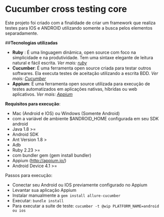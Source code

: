 Cucumber cross testing core
================================

Este projeto foi criado com a finalidade de criar um framework que realiza testes para IOS e ANDROID utilizando somente a busca pelos elementos separadamente.

##**Tecnologias utilizadas**
 
 - **Ruby** : É uma linguagem dinâmica, open source com foco na simplicidade e na produtividade. Tem uma sintaxe elegante de leitura natural e fácil escrita. *Ver mais: [ruby](https://www.ruby-lang.org/pt/)*
 - **Cucumber**: É uma ferramenta open source criada para testar outros softwares. Ela executa testes de aceitação utilizando a escrita BDD. *Ver mais: [Cucumber](cucumber.io)*
 - **Appium**: É uma ferramenta open source utilizada para execução de testes automatizados em aplicações nativas, híbridas ou web aplicativos. *Ver mais: [Appium](http://appium.io/)*

**Requisitos para execução**:

 - Mac (Android e IOS) ou Windows (Somente Android) 
  - com a variável de ambiente $ANDROID_HOME configurada em seu SDK android
 - Java 1.8 >=
 - Android SDK
 - Ant Version 1.8 >
 - Adb
 - Ruby 2.23 >=
  - com bundler gem (gem install bundler)
 - Appium (http://appium.io/)
 - Android Device 4.1 >=

Passos para execução:

 - Conectar seu Android ou IOS previamente configurado no Appium
 - Levantar sua aplicação Appium
 - Instalar manualmente a `gem install allure-cucumber`
 -  Executar: `bundle install`
 - Para executar a suite de teste: `cucumber -t @wip PLATFORM_NAME=android ou ios`